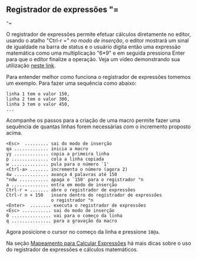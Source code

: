 Registrador de expressões "=
-------------------------
```
"=
```
O registrador de expressões permite efetuar cálculos diretamente no editor,
usando o atalho "Ctrl-r =" *no modo de
inserção*, o editor mostrará um sinal de igualdade na barra de
status e o usuário digita então uma expressão matemática como uma
multiplicação "6\*9" e em seguida pressiona
Enter para que o editor finalize a operação. Veja um vídeo
demonstrando sua utilização [neste
link](http://vimeo.com/2967392).

Para entender melhor como funciona o registrador de expressões tomemos um
exemplo. Para fazer uma sequência como abaixo:
```
linha 1 tem o valor 150,
linha 2 tem o valor 300,
linha 3 tem o valor 450,
...
```
Acompanhe os passos para a criação de uma macro permite fazer uma
sequência de quantas linhas forem necessárias com o incremento proposto
acima.
```
<Esc>  ......... sai do modo de inserção
qa ............. inicia a macro
yy ............. copia a primeira linha
p .............. cola a linha copiada
w .............. pula para o número `1'
<Ctrl-a> ....... incrementa o número (agora 2)
4w ............. avança 4 palavras até 150
"ndw ........... apaga o `150' para o registrador "n
a .............. entra em modo de inserção
Ctrl-r = ....... abre o registrador de expressões
Ctrl-r n + 150   insere dentro do registrador de expressões
                 o registrador "n
<Enter>  ........ executa o registrador de expressões
<Esc> ........... sai do modo de inserção
0 ............... vai para o começo da linha
q ............... para a gravação da macro
```
Agora posicione o cursor no começo da linha e pressione `10@a`.

Na seção [Mapeamento para Calcular Expressões](../capitulo_12/mapeamento_para_calcular_expressoes.md) há mais dicas
sobre o uso do registrador de expressões e cálculos matemáticos.
